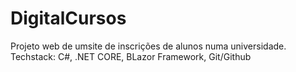 # DigitalCursos
 Projeto web de umsite de inscrições de alunos numa universidade. Techstack: C#, .NET CORE, BLazor Framework, Git/Github
